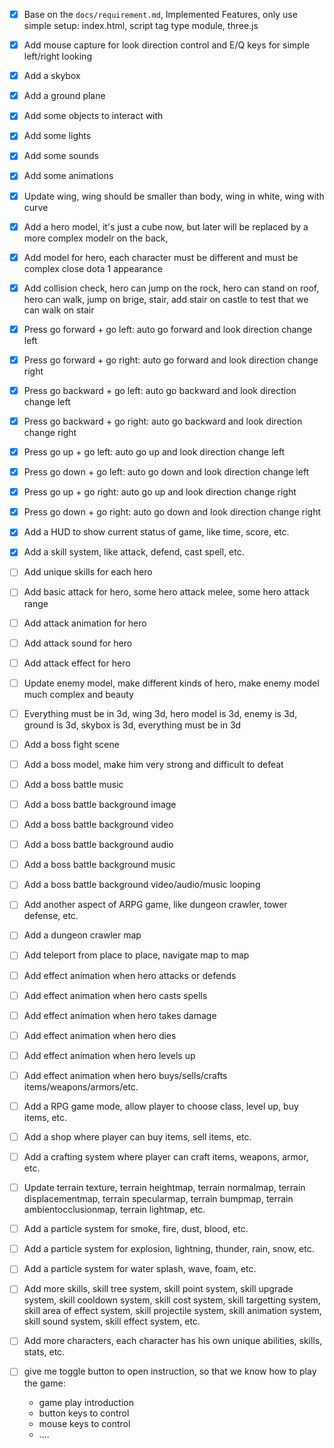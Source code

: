 - [x] Base on the `docs/requirement.md`, Implemented Features, only use simple setup: index.html, script tag type module, three.js
- [x] Add mouse capture for look direction control and E/Q keys for simple left/right looking
- [x] Add a skybox
- [x] Add a ground plane
- [x] Add some objects to interact with
- [x] Add some lights
- [x] Add some sounds
- [x] Add some animations
- [x] Update wing, wing should be smaller than body, wing in white, wing with curve
- [x] Add a hero model, it's just a cube now, but later will be replaced by a more complex modelr on the back, 
- [x] Add model for hero, each character must be different and must be complex close dota 1 appearance
- [x] Add collision check, hero can jump on the rock, hero can stand on roof, hero can walk, jump on brige, stair, add stair on castle to test that we can walk on stair
- [x] Press go forward + go left: auto go forward and look direction change left
- [x] Press go forward + go right: auto go forward and look direction change right
- [x] Press go backward + go left: auto go backward and look direction change left
- [x] Press go backward + go right: auto go backward and look direction change right
- [x] Press go up + go left: auto go up and look direction change left
- [x] Press go down + go left: auto go down and look direction change left
- [x] Press go up + go right: auto go up and look direction change right
- [x] Press go down + go right: auto go down and look direction change right
- [x] Add a HUD to show current status of game, like time, score, etc.
- [x] Add a skill system, like attack, defend, cast spell, etc.

- [ ] Add unique skills for each hero
- [ ] Add basic attack for hero, some hero attack melee, some hero attack range
- [ ] Add attack animation for hero
- [ ] Add attack sound for hero
- [ ] Add attack effect for hero
- [ ] Update enemy model, make different kinds of hero, make enemy model much complex and beauty
- [ ] Everything must be in 3d, wing 3d, hero model is 3d, enemy is 3d, ground is 3d, skybox is 3d, everything must be in 3d
- [ ] Add a boss fight scene
- [ ] Add a boss model, make him very strong and difficult to defeat
- [ ] Add a boss battle music
- [ ] Add a boss battle background image
- [ ] Add a boss battle background video
- [ ] Add a boss battle background audio
- [ ] Add a boss battle background music
- [ ] Add a boss battle background video/audio/music looping
- [ ] Add another aspect of ARPG game, like dungeon crawler, tower defense, etc.
- [ ] Add a dungeon crawler map
- [ ] Add teleport from place to place, navigate map to map
- [ ] Add effect animation when hero attacks or defends
- [ ] Add effect animation when hero casts spells
- [ ] Add effect animation when hero takes damage
- [ ] Add effect animation when hero dies
- [ ] Add effect animation when hero levels up
- [ ] Add effect animation when hero buys/sells/crafts items/weapons/armors/etc.
- [ ] Add a RPG game mode, allow player to choose class, level up, buy items, etc.
- [ ] Add a shop where player can buy items, sell items, etc.
- [ ] Add a crafting system where player can craft items, weapons, armor, etc.
- [ ] Update terrain texture, terrain heightmap, terrain normalmap, terrain displacementmap, terrain specularmap, terrain bumpmap, terrain ambientocclusionmap, terrain lightmap, etc.
- [ ] Add a particle system for smoke, fire, dust, blood, etc.
- [ ] Add a particle system for explosion, lightning, thunder, rain, snow, etc.
- [ ] Add a particle system for water splash, wave, foam, etc.
- [ ] Add more skills, skill tree system, skill point system, skill upgrade system, skill cooldown system, skill cost system, skill targetting system, skill area of effect system, skill projectile system, skill animation system, skill sound system, skill effect system, etc.
- [ ] Add more characters, each character has his own unique abilities, skills, stats, etc.
- [ ] give me toggle button to open instruction, so that we know how to play the game:
    - game play introduction
    - button keys to control
    - mouse keys to control
    - ....


